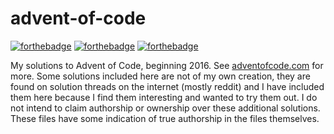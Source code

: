 # advent-of-code

[![forthebadge](http://forthebadge.com/images/badges/built-with-science.svg)](http://forthebadge.com)
[![forthebadge](http://forthebadge.com/images/badges/powered-by-water.svg)](http://forthebadge.com)
[![forthebadge](http://forthebadge.com/images/badges/contains-technical-debt.svg)](http://forthebadge.com)

My solutions to Advent of Code, beginning 2016. See [adventofcode.com](adventofcode.com) for more.
Some solutions included here are not of my own creation, they are found on solution threads on the internet (mostly reddit) and I have included them here because I find them interesting and wanted to try them out. I do not intend to claim authorship or ownership over these additional solutions. These files have some indication of true authorship in the files themselves.
